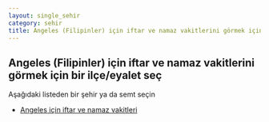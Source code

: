 ```yaml
---
layout: single_sehir
category: sehir
title: Angeles (Filipinler) için iftar ve namaz vakitlerini görmek için bir ilçe/eyalet seç
---
```



## Angeles (Filipinler) için iftar ve namaz vakitlerini görmek için bir ilçe/eyalet seç

Aşağıdaki listeden bir şehir ya da semt seçin


* [Angeles için iftar ve namaz vakitleri](/iftar.html?sehir=Angeles&ulke=Filipinler&state=Angeles)
